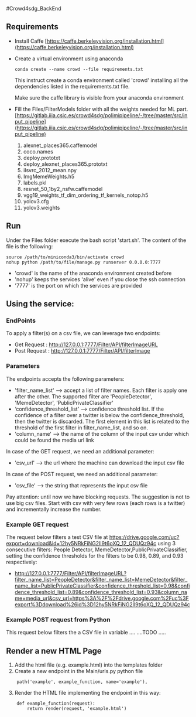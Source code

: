 #Crowd4sdg_BackEnd

## Requirements

- Install Caffe [https://caffe.berkeleyvision.org/installation.html](https://caffe.berkeleyvision.org/installation.html)

- Create a virtual environment using anaconda

    `conda create --name crowd --file requirements.txt`
    
    This instruct create a conda environment called 'crowd' installing all the dependencies listed in the requirements.txt file.
   
    Make sure the caffe library is visible from your anaconda environment

- Fill the Files/FilterModels folder with all the weights needed for ML part. [https://gitlab.iiia.csic.es/crowd4sdg/polimipipeline/-/tree/master/src/input_pipeline](https://gitlab.iiia.csic.es/crowd4sdg/polimipipeline/-/tree/master/src/input_pipeline)
    1. alexnet_places365.caffemodel
    2. coco.names
    3. deploy.prototxt
    4. deploy_alexnet_places365.prototxt
    5. ilsvrc_2012_mean.npy
    6. ImgMemeWeights.h5
    7. labels.pkl
    8. resnet_50_1by2_nsfw.caffemodel
    9. vgg19_weights_tf_dim_ordering_tf_kernels_notop.h5
    10. yolov3.cfg
    11. yolov3.weights

## Run

Under the Files folder execute the bash script 'start.sh'.
The content of the file is the following:

```
source /path/to/miniconda3/bin/activate crowd
nohup python /path/to/file/manage.py runserver 0.0.0.0:7777
```

- 'crowd' is the name of the anaconda environment created before
- 'nohup' keeps the services 'alive' even if you close the ssh connection
- '7777' is the port on which the services are provided
 
 
## Using the service:

### EndPoints

To apply a filter(s) on a csv file, we can leverage two endpoints: 
- Get Request : http://127.0.0.1:7777/Filter/API/filterImageURL
- Post Request : http://127.0.0.1:7777/Filter/API/filterImage

### Parameters

The endpoints accepts the following parameters:
- 'filter_name_list' --> accept a list of filter names. Each filter is apply one after the other. The supported filter are 'PeopleDetector', 'MemeDetector', ‘PublicPrivateClassifier'
- ‘confidence_threshold_list' --> confidence threshold list. If the confidence of a filter over a twitter is below the confidence_threshold, then the twitter is discarded. The first element in this list is related to the threshold of the first filter in filter_name_list, and so on.
- 'column_name' --> the name of the column of the input csv under which could be found the media url link

In case of the GET request, we need an additional parameter:
- 'csv_url' --> the url where the machine can download the input csv file 

In case of the POST request, we need an additional parameter:
- 'csv_file' --> the string that represents the input csv file

Pay attention: until now we have blocking requests. The suggestion is not to use big csv files. Start with csv with very few rows (each rows is a
twitter) and incrementally increase the number.

### Example GET request

The request below filters a test CSV file at https://drive.google.com/uc?export=download&id=12hy5NRkFiNG2lI9t6oXQ_12_QDUQz94c using 3 consecutive filters: People Detector, MemeDetector,PublicPrivateClassifier, setting the confidence thresholds for the filters to be 0.98, 0.89, and 0.93 respectively:
- http://127.0.0.1:7777/Filter/API/filterImageURL?filter_name_list=PeopleDetector&filter_name_list=MemeDetector&filter_name_list=PublicPrivateClassifier&confidence_threshold_list=0.98&confidence_threshold_list=0.89&confidence_threshold_list=0.93&column_name=media_url&csv_url=https%3A%2F%2Fdrive.google.com%2Fuc%3Fexport%3Ddownload%26id%3D12hy5NRkFiNG2lI9t6oXQ_12_QDUQz94c

### Example POST request from Python

This request below filters the a CSV file in variable .... 
....TODO .....

## Render a new HTML Page

1. Add the html file (e.g. example.html) into the templates folder
2. Create a new endpoint in the Main/urls.py python file
```
    path('example', example_function, name='example'),
```

3. Render the HTML file implementing the endpoint in this way:

```
    def example_function(request):
        return render(request, 'example.html')
```
